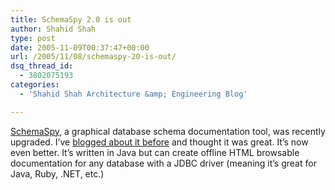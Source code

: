 ```yaml
---
title: SchemaSpy 2.0 is out
author: Shahid Shah
type: post
date: 2005-11-09T00:37:47+00:00
url: /2005/11/08/schemaspy-20-is-out/
dsq_thread_id:
  - 3802075193
categories:
  - 'Shahid Shah Architecture &amp; Engineering Blog'

---
```

[SchemaSpy][1], a graphical database schema documentation tool, was recently upgraded. I&#8217;ve [blogged about it before][2] and thought it was great. It&#8217;s now even better. It&#8217;s written in Java but can create offline HTML browsable documentation for any database with a JDBC driver (meaning it&#8217;s great for Java, Ruby, .NET, etc.)

 [1]: http://schemaspy.sourceforge.net/
 [2]: http://shahid.shah.org/?p=78